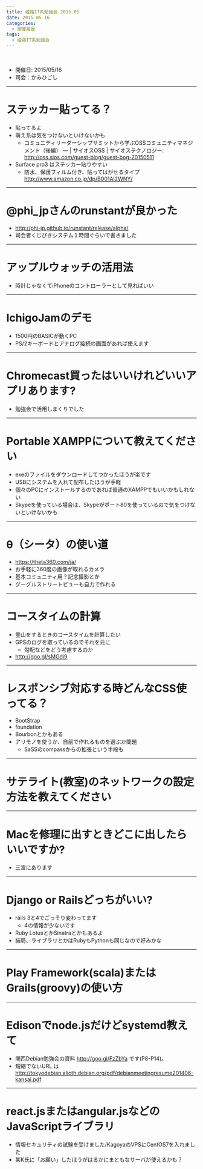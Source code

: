 ```yaml
---
title: 姫路IT系勉強会 2015.05
date: 2015-05-16
categories:
  - 開催履歴
tags:
  - 姫路IT系勉強会
---
```


﻿<!-- 姫路IT系勉強会 2015.05 log -->
<!-- https://docs.google.com/document/d/1sHhb-cIJVKBLFQ39n74TX6NLTDgno84OzLZUx1fXscU/edit#heading=h.fwtga6fhptfr -->

* 開催日: 2015/05/16
* 司会：かみひごし


----------


# ステッカー貼ってる？

* 貼ってるよ
* 萌え系は気をつけないといけないかも
	* コミュニティリーダーシップサミットから学ぶOSSコミュニティマネジメント（後編） — | サイオスOSS | サイオステクノロジー: http://oss.sios.com/guest-blog/guest-bog-20150511
* Surface pro3 はステッカー貼りやすい
	* 防水、保護フィルム付き、貼ってはがせるタイプ
http://www.amazon.co.jp/dp/B001AI2WNY/


----------


# @phi_jpさんのrunstantが良かった

* http://phi-jp.github.io/runstant/release/alpha/
* 司会者くじびきシステム１時間ぐらいで書きました


----------


# アップルウォッチの活用法

* 時計じゃなくてiPhoneのコントローラーとして見ればいい


----------


# IchigoJamのデモ

* 1500円のBASICが動くPC
* PS/2キーボードとアナログ接続の画面があれば使えます


----------


# Chromecast買ったはいいけれどいいアプリあります?

* 勉強会で活用しまくりでした


----------


# Portable XAMPPについて教えてください
* exeのファイルをダウンロードしてつかったほうが楽です
* USBにシステムを入れて配布したほうが手軽
* 個々のPCにインストールするのであれば普通のXAMPPでもいいかもしれない
* Skypeを使っている場合は、Skypeがポート80を使っているので気をつけないといけないかも


----------


# θ（シータ）の使い道

* https://theta360.com/ja/
* お手軽に360度の画像が取れるカメラ
* 基本コミュニティ用？記念撮影とか
* グーグルストリートビューも自力で作れる


----------


# コースタイムの計算

* 登山をするときのコースタイムを計算したい
* GPSのログを取っているのでそれを元に
	* 勾配などをどう考慮するのか
* http://goo.gl/sMGdi9


----------


# レスポンシブ対応する時どんなCSS使ってる？

* BootStrap
* foundation
* Bourbonとかもある
* アリモノを使うか、自前で作れるものを選ぶか問題
	* SaSSのcompassからの拡張という手段も


----------


# サテライト(教室)のネットワークの設定方法を教えてください


----------


# Macを修理に出すときどこに出したらいいですか?

* 三宮にあります


----------


# Django or Railsどっちがいい?

* rails 3と4でごっそり変わってます
	* 4の情報が少ないです
* Ruby LotusとかSinatraとかもあるよ
* 結局、ライブラリとかはRubyもPythonも同じなので好みかな


----------


# Play Framework(scala)またはGrails(groovy)の使い方


----------


# Edisonでnode.jsだけどsystemd教えて

* 関西Debian勉強会の資料 http://goo.gl/FzZbYa です(P8-P14)。
* 短縮でないURL は
http://tokyodebian.alioth.debian.org/pdf/debianmeetingresume201406-kansai.pdf


----------


# react.jsまたはangular.jsなどのJavaScriptライブラリ

* 情報セキュリティの試験を受けました/KagoyaのVPSにCentOS7を入れました
* 某K氏に「お願い」したほうがはるかにまともなサーバが使えるかも？
